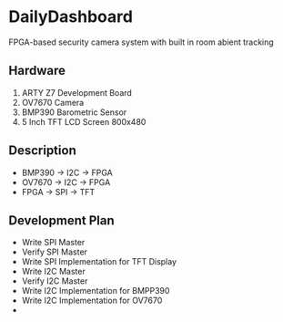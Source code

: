 # DailyDashboard
FPGA-based security camera system with built in room abient tracking

## Hardware
1. ARTY Z7 Development Board
2. OV7670 Camera
3. BMP390 Barometric Sensor
4. 5 Inch TFT LCD Screen 800x480

## Description
- BMP390 -> I2C -> FPGA
- OV7670 -> I2C -> FPGA
- FPGA -> SPI -> TFT

## Development Plan
- Write SPI Master
- Verify SPI Master
- Write SPI Implementation for TFT Display
- Write I2C Master
- Verify I2C Master
- Write I2C Implementation for BMPP390
- Write I2C Implementation for OV7670
- 

